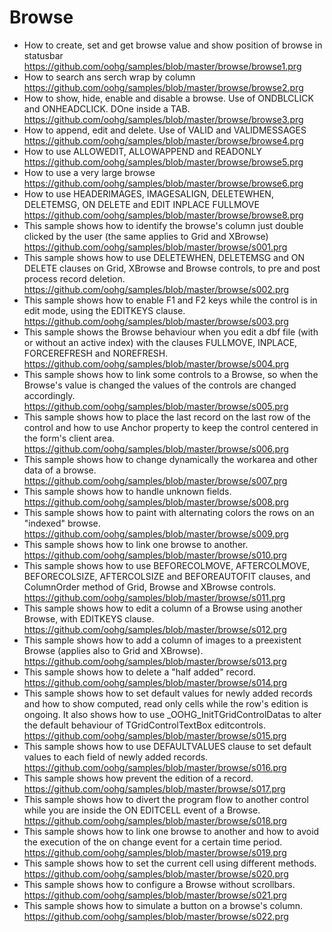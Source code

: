 # Browse

* How to create, set and get browse value and show position of browse in statusbar
https://github.com/oohg/samples/blob/master/browse/browse1.prg
* How to search ans serch wrap by column
https://github.com/oohg/samples/blob/master/browse/browse2.prg
* How to show, hide, enable and disable a browse. Use of ONDBLCLICK and ONHEADCLICK. DOne inside a TAB.
https://github.com/oohg/samples/blob/master/browse/browse3.prg
* How to append, edit and delete. Use of VALID and VALIDMESSAGES
https://github.com/oohg/samples/blob/master/browse/browse4.prg
* How to use ALLOWEDIT, ALLOWAPPEND and READONLY
https://github.com/oohg/samples/blob/master/browse/browse5.prg
* How to use a very large browse
https://github.com/oohg/samples/blob/master/browse/browse6.prg
* How to use HEADERIMAGES, IMAGESALIGN, DELETEWHEN, DELETEMSG, ON DELETE and EDIT INPLACE FULLMOVE
https://github.com/oohg/samples/blob/master/browse/browse8.prg
* This sample shows how to identify the browse's column just double clicked by the user (the same applies to Grid and XBrowse)
https://github.com/oohg/samples/blob/master/browse/s001.prg
* This sample shows how to use DELETEWHEN, DELETEMSG and ON DELETE clauses on Grid, XBrowse and Browse controls, to pre and post process record deletion.
https://github.com/oohg/samples/blob/master/browse/s002.prg
* This sample shows how to enable F1 and F2 keys while the control is in edit mode, using the EDITKEYS clause.
https://github.com/oohg/samples/blob/master/browse/s003.prg
* This sample shows the Browse behaviour when you edit a dbf file (with or without an active index) with the clauses FULLMOVE, INPLACE, FORCEREFRESH and NOREFRESH.
https://github.com/oohg/samples/blob/master/browse/s004.prg
* This sample shows how to link some controls to a Browse, so when the Browse's value is changed the values of the controls are changed accordingly.
https://github.com/oohg/samples/blob/master/browse/s005.prg
* This sample shows how to place the last record on the last row of the control and how to use Anchor property to keep the control centered in the form's client area.
https://github.com/oohg/samples/blob/master/browse/s006.prg
* This sample shows how to change dynamically the workarea and other data of a browse.
https://github.com/oohg/samples/blob/master/browse/s007.prg
* This sample shows how to handle unknown fields.
https://github.com/oohg/samples/blob/master/browse/s008.prg
* This sample shows how to paint with alternating colors the rows on an "indexed" browse.
https://github.com/oohg/samples/blob/master/browse/s009.prg
* This sample shows how to link one browse to another.
https://github.com/oohg/samples/blob/master/browse/s010.prg
* This sample shows how to use BEFORECOLMOVE, AFTERCOLMOVE, BEFORECOLSIZE, AFTERCOLSIZE and BEFOREAUTOFIT clauses, and ColumnOrder method of Grid, Browse and XBrowse controls.
https://github.com/oohg/samples/blob/master/browse/s011.prg
* This sample shows how to edit a column of a Browse using another Browse, with EDITKEYS clause.
https://github.com/oohg/samples/blob/master/browse/s012.prg
* This sample shows how to add a column of images to a preexistent Browse (applies also to Grid and XBrowse).
https://github.com/oohg/samples/blob/master/browse/s013.prg
* This sample shows how to delete a "half added" record.
https://github.com/oohg/samples/blob/master/browse/s014.prg
* This sample shows how to set default values for newly added records and how to show computed, read only cells while the row's edition is ongoing. It also shows how to use _OOHG_InitTGridControlDatas to alter the default behaviour of TGridControlTextBox editcontrols.
https://github.com/oohg/samples/blob/master/browse/s015.prg
* This sample shows how to use DEFAULTVALUES clause to set default values to each field of newly added records.
https://github.com/oohg/samples/blob/master/browse/s016.prg
* This sample shows how prevent the edition of a record.
https://github.com/oohg/samples/blob/master/browse/s017.prg
* This sample shows how to divert the program flow to another control while you are inside the ON EDITCELL event of a Browse.
https://github.com/oohg/samples/blob/master/browse/s018.prg
* This sample shows how to link one browse to another and how to avoid the execution of the on change event for a certain time period.
https://github.com/oohg/samples/blob/master/browse/s019.prg
* This sample shows how to set the current cell using different methods.
https://github.com/oohg/samples/blob/master/browse/s020.prg
* This sample shows how to configure a Browse without scrollbars.
https://github.com/oohg/samples/blob/master/browse/s021.prg
* This sample shows how to simulate a button on a browse's column.
https://github.com/oohg/samples/blob/master/browse/s022.prg









